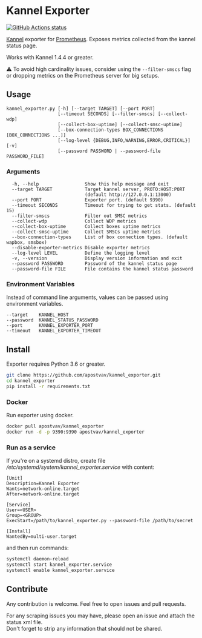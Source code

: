# Kannel Exporter

<p align="left">
  <a href="https://github.com/apostvav/kannel_exporter"><img alt="GitHub Actions status" src="https://github.com/apostvav/kannel_exporter/workflows/Python%20package/badge.svg"></a>
</p>

[Kannel](http://www.kannel.org) exporter for [Prometheus](https://prometheus.io). Exposes metrics collected from the kannel status page.

Works with Kannel 1.4.4 or greater.

:warning: To avoid high cardinality issues, consider using the `--filter-smscs` flag or dropping metrics on the Prometheus server for big setups.

## Usage
```
kannel_exporter.py [-h] [--target TARGET] [--port PORT]
                   [--timeout SECONDS] [--filter-smscs] [--collect-wdp]
                   [--collect-box-uptime] [--collect-smsc-uptime]
                   [--box-connection-types BOX_CONNECTIONS [BOX_CONNECTIONS ...]]
                   [--log-level {DEBUG,INFO,WARNING,ERROR,CRITICAL}] [-v]
                   [--password PASSWORD | --password-file PASSWORD_FILE]
```

### Arguments
```
  -h, --help                 Show this help message and exit
  --target TARGET            Target kannel server, PROTO:HOST:PORT
                             (default http://127.0.0.1:13000)
  --port PORT                Exporter port. (default 9390)
  --timeout SECONDS          Timeout for trying to get stats. (default 15)
  --filter-smscs             Filter out SMSC metrics
  --collect-wdp              Collect WDP metrics
  --collect-box-uptime       Collect boxes uptime metrics
  --collect-smsc-uptime      Collect SMSCs uptime metrics
  --box-connection-types     List of box connection types. (default wapbox, smsbox)
  --disable-exporter-metrics Disable exporter metrics
  --log-level LEVEL          Define the logging level
  -v, --version              Display version information and exit
  --password PASSWORD        Password of the kannel status page
  --password-file FILE       File contains the kannel status password
```

### Environment Variables
Instead of command line arguments, values can be passed using environment variables.
```
--target    KANNEL_HOST
--password  KANNEL_STATUS_PASSWORD
--port      KANNEL_EXPORTER_PORT
--timeout   KANNEL_EXPORTER_TIMEOUT
```

## Install
Exporter requires Python 3.6 or greater.

```bash
git clone https://github.com/apostvav/kannel_exporter.git
cd kannel_exporter
pip install -r requirements.txt
```

### Docker
Run exporter using docker.
```bash
docker pull apostvav/kannel_exporter
docker run -d -p 9390:9390 apostvav/kannel_exporter
```

### Run as a service
If you're on a systemd distro, create file */etc/systemd/system/kannel_exporter.service* with content:
```
[Unit]
Description=Kannel Exporter
Wants=network-online.target
After=network-online.target

[Service]
User=<USER>
Group=<GROUP>
ExecStart=/path/to/kannel_exporter.py --password-file /path/to/secret

[Install]
WantedBy=multi-user.target
```
and then run commands:
```bash
systemctl daemon-reload
systemctl start kannel_exporter.service
systemctl enable kannel_exporter.service
```

## Contribute
Any contribution is welcome. Feel free to open issues and pull requests.

For any scraping issues you may have, please open an issue and attach the status xml file.<br />
Don't forget to strip any information that should not be shared.
